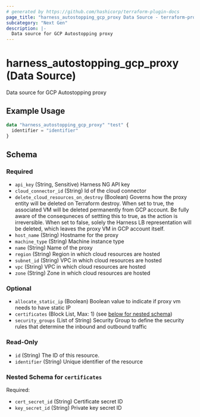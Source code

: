 ```yaml
---
# generated by https://github.com/hashicorp/terraform-plugin-docs
page_title: "harness_autostopping_gcp_proxy Data Source - terraform-provider-harness"
subcategory: "Next Gen"
description: |-
  Data source for GCP Autostopping proxy
---
```


# harness_autostopping_gcp_proxy (Data Source)

Data source for GCP Autostopping proxy

## Example Usage

```terraform
data "harness_autostopping_gcp_proxy" "test" {
  identifier = "identifier"
}
```

<!-- schema generated by tfplugindocs -->
## Schema

### Required

- `api_key` (String, Sensitive) Harness NG API key
- `cloud_connector_id` (String) Id of the cloud connector
- `delete_cloud_resources_on_destroy` (Boolean) Governs how the proxy entity will be deleted on Terraform destroy. When set to true, the associated VM will be deleted permanently from GCP account. Be fully aware of the consequneces of settting this to true, as the action is irreversible. When set to false, solely the Harness LB representation will be deleted, which leaves the proxy VM in GCP account itself.
- `host_name` (String) Hostname for the proxy
- `machine_type` (String) Machine instance type
- `name` (String) Name of the proxy
- `region` (String) Region in which cloud resources are hosted
- `subnet_id` (String) VPC in which cloud resources are hosted
- `vpc` (String) VPC in which cloud resources are hosted
- `zone` (String) Zone in which cloud resources are hosted

### Optional

- `allocate_static_ip` (Boolean) Boolean value to indicate if proxy vm needs to have static IP
- `certificates` (Block List, Max: 1) (see [below for nested schema](#nestedblock--certificates))
- `security_groups` (List of String) Security Group to define the security rules that determine the inbound and outbound traffic

### Read-Only

- `id` (String) The ID of this resource.
- `identifier` (String) Unique identifier of the resource

<a id="nestedblock--certificates"></a>
### Nested Schema for `certificates`

Required:

- `cert_secret_id` (String) Certificate secret ID
- `key_secret_id` (String) Private key secret ID
